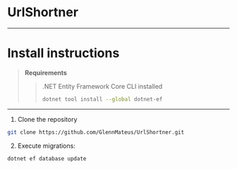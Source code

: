 # UrlShortner

---
# Install instructions
> **Requirements**
> > .NET Entity Framework Core CLI installed
> > ```bash
> > dotnet tool install --global dotnet-ef
> > ```
---
1. Clone the repository
```bash
git clone https://github.com/GlennMateus/UrlShortner.git
```

2.  Execute migrations:
```bash
dotnet ef database update 
```

